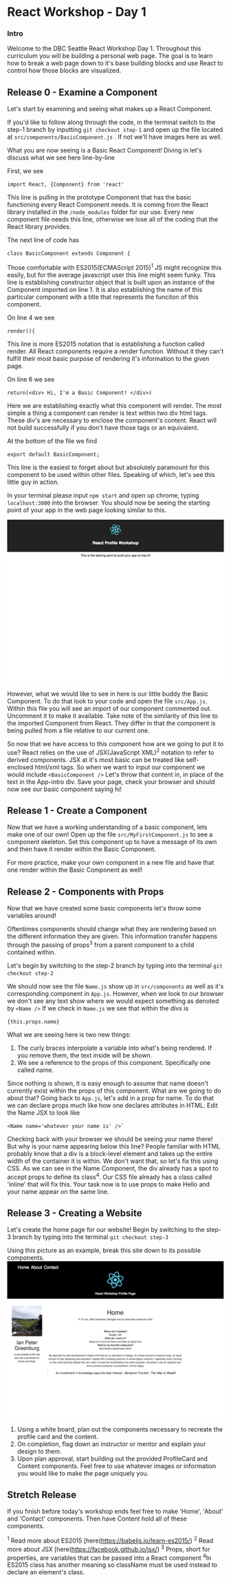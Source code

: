 # React Workshop - Day 1

### Intro
  Welcome to the DBC Seattle React Workshop Day 1. Throughout this curriculum you will be building a personal web page. The goal is to learn how to break a web page down to it's base building blocks and use React to control how those blocks are visualized.

## Release 0 - Examine a Component
  Let's start by examining and seeing what makes up a React Component.

  If you'd like to follow along through the code, in the terminal switch to the step-1 branch by inputting `git checkout step-1` and open up the file located at `src/components/BasicComponent.js` . If not we'll have images here as well.

  What you are now seeing is a Basic React Component!
  Diving in let's discuss what we see here line-by-line

  First, we see
  ```
  import React, {Component} from 'react'
  ```

  This line is pulling in the prototype Component that has the basic functioning every React Component needs. It is coming from the React library installed in the `/node_modules` folder for our use. Every new component file needs this line, otherwise we lose all of the coding that the React library provides.

  The next line of code has
  ```
  class BasicComponent extends Component {
  ```
  Those comfortable with ES2015(ECMAScript 2015)<sup>1</sup> JS might recognize this easily, but for the average javascript user this line might seem funky.
  This line is establishing constructor object that is built upon an instance of the Component imported on line 1. It is also establishing the name of this particular component with a title that represents the funciton of this component.

  On line 4 we see
  ```
  render(){
  ```
  This line is more ES2015 notation that is establishing a function called render. All React components require a render function. Without it they can't fulfill their most basic purpose of rendering it's information to the given page.

  On line 6 we see
  ```
  return(<div> Hi, I'm a Basic Component! </div>)
  ```

  Here we are establishing exactly what this component will render. The most simple a thing a component can render is text within two div html tags. These div's are necessary to enclose the component's content. React will not build successfully if you don't have those tags or an equivalent.

  At the bottom of the file we find
  ```
  export default BasicComponent;
  ```
  This line is the easiest to forget about but absolutely paramount for this component to be used within other files.
  Speaking of which, let's see this little guy in action.

  In your terminal please input `npm start` and open up chrome, typing `localhost:3000` into the browser. You should now be seeing the starting point of your app in the web page looking similar to this.

  ![basic component page](/images/basic_component_page.png?raw=true "Basic Component Page")

  However, what we would like to see in here is our little buddy the Basic Component. To do that look to your code and open the file `src/App.js`. Within this file you will see an import of our component commented out. Uncomment it to make it available. Take note of the similarity of this line to the imported Component from React. They differ in that the component is being pulled from a file relative to our current one.

  So now that we have access to this component how are we going to put it to use? React relies on the use of JSX(JavaScript XML)<sup>2</sup> notation to refer to derived components. JSX at it's most basic can be treated like self-enclosed html/xml tags. So when we want to input our component we would include `<BasicComponent />`
  Let's throw that content in, in place of the text in the App-intro div. Save your page, check your browser and should now see our basic component saying hi!

## Release 1 - Create a Component

Now that we have a working understanding of a basic component, lets make one of our own! Open up the file `src/MyFirstComponent.js` to see a component skeleton. Set this component up to have a message of its own and then have it render within the Basic Component.

For more practice, make your own component in a new file and have that one render within the Basic Component as well!

## Release 2 - Components with Props

Now that we have created some basic components let's throw some variables around!

Oftentimes components should change what they are rendering based on the different information they are given. This information transfer happens through the passing of props<sup>3</sup> from a parent component to a child contained within.

Let's begin by switching to the step-2 branch by typing into the terminal `git checkout step-2`

We should now see the file `Name.js` show up in `src/components` as well as it's corresponding component in `App.js`. However, when we look to our browser we don't see any text show where we would expect something as denoted by `<Name />`
If we check in `Name.js` we see that within the divs is
```
{this.props.name}
```
What we are seeing here is two new things:
1. The curly braces interpolate a variable into what's being rendered. If you remove them, the text inside will be shown.
2. We see a reference to the props of this component. Specifically one called name.

Since nothing is shown, it is easy enough to assume that name doesn't currently exist within the props of this component. What are we going to do about that?
Going back to `App.js`, let's add in a prop for name. To do that we can declare props much like how one declares attributes in HTML. Edit the Name JSX to look like
```
<Name name='whatever your name is' />`
```

Checking back with your browser we should be seeing your name there! But why is your name appearing below this line? People familiar with HTML probably know that a div is a block-level element and takes up the entire width of the container it is within. We don't want that, so let's fix this using CSS. As we can see in the Name Component, the div already has a spot to accept props to define its class<sup>4</sup>. Our CSS file already has a class called 'inline' that will fix this. Your task now is to use props to make Hello and your name appear on the same line.

## Release 3 - Creating a Website

Let's create the home page for our website!
Begin by switching to the step-3 branch by typing into the terminal `git checkout step-3`

Using this picture as an example, break this site down to its possible components.
![example page](/images/example_page.png?raw=true "Example Page")

1. Using a white board, plan out the components necessary to recreate the profile card and the content.
2. On completion, flag down an instructor or mentor and explain your design to them.
3. Upon plan approval, start building out the provided ProfileCard and Content components. Feel free to use whatever images or information you would like to make the page uniquely you.

## Stretch Release

If you finish before today's workshop ends feel free to make 'Home', 'About' and 'Contact' components. Then have Content hold all of these components.

<sup>1</sup> Read more about ES2015 [here(https://babeljs.io/learn-es2015/)
<sup>2</sup> Read more about JSX [here(https://facebook.github.io/jsx/)
<sup>3</sup> Props, short for properties, are variables that can be passed into a React component
<sup>4</sup>In ES2015 class has another meaning so className must be used instead to declare an element's class.
